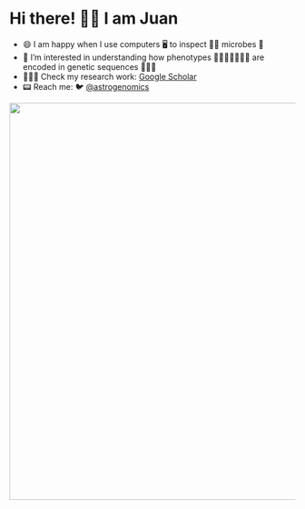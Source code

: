 # Hi there! 👍🏽 I am Juan

- 😄    I am happy when I use computers 🖥️ to inspect 🕵🏼 microbes 🦠
- 🔭    I’m interested in understanding how phenotypes 🕺🏼💃🏾🏋🏾‍♀️ are encoded in genetic sequences 🧬🧬🧬
- 🧑🏻‍🔬     Check my research work: [Google Scholar](https://scholar.google.com/citations?user=QOOpwFIAAAAJ&hl=en)
- 📟    Reach me: 🐦 [@astrogenomics](https://twitter.com/astrogenomics)


<img src="https://github.com/juanvillada/juanvillada.github.io/blob/master/img/github_page.png" width="700px">


<!--
**juanvillada/juanvillada** is a ✨ _special_ ✨ repository because its `README.md` (this file) appears on your GitHub profile.

Here are some ideas to get you started:

- 🔭 I’m currently working on ...
- 🌱 I’m currently learning ...
- 👯 I’m looking to collaborate on ...
- 🤔 I’m looking for help with ...
- 💬 Ask me about ...
- 😄 Pronouns: ...
- ⚡ Fun fact: ...

### Hi there 

I use computers to understand microbes
-->
